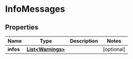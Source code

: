 

# InfoMessages


## Properties

| Name | Type | Description | Notes |
|------------ | ------------- | ------------- | -------------|
|**infos** | [**List&lt;Warnings&gt;**](Warnings.md) |  |  [optional] |



